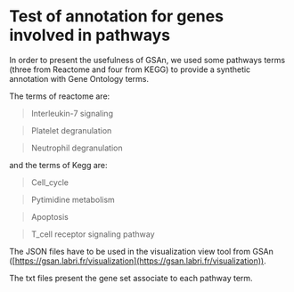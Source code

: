 # Test of annotation for genes involved in pathways

In order to present the usefulness of GSAn, we used some pathways terms (three from Reactome and four from KEGG) to provide a synthetic annotation with Gene Ontology terms. 

The terms of reactome are:

> Interleukin-7 signaling

> Platelet degranulation

> Neutrophil degranulation

and the terms of Kegg are:

> Cell_cycle

> Pytimidine metabolism

> Apoptosis

> T_cell receptor signaling pathway

The JSON files have to be used in the visualization view tool from GSAn ([https://gsan.labri.fr/visualization](https://gsan.labri.fr/visualization)).

The txt files present the gene set associate to each pathway term.
